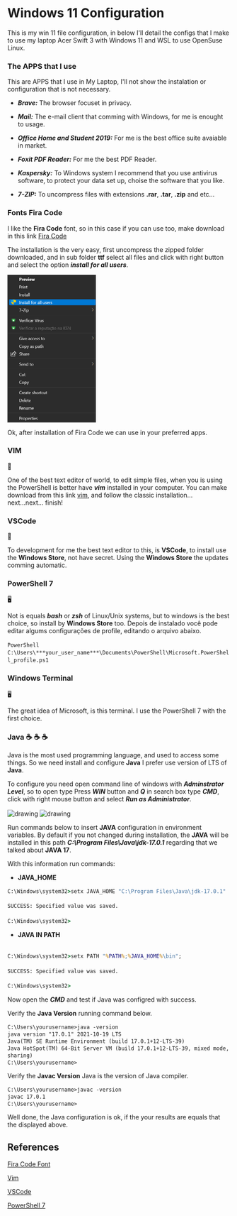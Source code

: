# Windows 11 Configuration

This is my win 11 file configuration, in below I'll detail the configs that I make to use my laptop Acer Swift 3 with Windows 11 and WSL to use OpenSuse Linux.


### The APPS that I use

This are APPS that I use in My Laptop, I'll not show the instalation or configuration that is not necessary.

* ***Brave:*** The browser focuset in privacy. 

* ***Mail:*** The e-mail client that comming with Windows, for me is enought to usage.

* ***Office Home and Student 2019:*** For me is the best office suite avaiable in market.

* ***Foxit PDF Reader:*** For me the best PDF Reader. 

* ***Kaspersky:*** To Windows system I recommend that you use antivirus software, to protect your data set up, choise the software that you like.

* ***7-ZIP:*** To uncompress files with extensions **.rar**, **.tar**, **.zip** and etc...

### Fonts Fira Code

I like the **Fira Code** font, so in this case if you can use too, make download in this link [Fira Code](https://github.com/tonsky/FiraCode/releases/download/6/Fira_Code_v6.zip)

The installation is the very easy, first uncompress the zipped folder downloaded, and in sub folder **ttf** select all files and click with right button and select the option ***install for all users***.



<img align="center" src="https://github.com/landex/Windows-11/blob/main/win_11_images/Screenshot_20211130_115628.png" alt="drawing" width="200"/>



Ok, after installation of Fira Code we can use in your preferred apps.

### VIM 

:floppy_disk:

One of the best text editor of world, to edit simple files, when you is using the PowerShell is better have ***vim*** installed in your computer.
You can make download from this link [vim](https://ftp.nluug.nl/pub/vim/pc/gvim82.exe), and follow the classic installation... next...next... finish!

### VSCode

:memo:

To development for me the best text editor to this, is **VSCode**, to install use the **Windows Store**, not have secret. Using the **Windows Store** the updates comming automatic.

### PowerShell 7

:desktop_computer:

Not is equals ***bash*** or ***zsh*** of Linux/Unix systems, but to windows is the best choice, so install by **Windows Store** too. Depois de instalado você pode editar algums configurações de profile, editando o arquivo abaixo.

```PowerShell C:\Users\***your_user_name***\Documents\PowerShell\Microsoft.PowerShell_profile.ps1 ```

### Windows Terminal

:desktop_computer:

The great idea of Microsoft, is this terminal. I use the PowerShell 7 with the first choice.

### Java :coffee: :coffee: :coffee:

Java is the most used programming language, and used to access some things. So we need install and configure **Java** I prefer use version of LTS of **Java**. 

To configure you need open command line of windows with ***Adminstrator Level***, so to open type Press ***WIN*** button and ***Q*** in search box type ***CMD***, click with right mouse button and select ***Run as Administrator***.


<img align="center" src="https://github.com/landex/Windows-10/blob/main/Images/win_and_choco/search_20210310_185900.png" alt="drawing" width="400"/>


<img align="center" src="https://github.com/landex/Windows-10/blob/main/Images/win_and_choco/Screenshot_20210310_192138.png" alt="drawing" width="400"/>


Run commands below to insert **JAVA** configuration in environment variables. By default if you not changed during installation, the **JAVA** will be installed in this path ***C:\Program Files\Java\jdk-17.0.1*** regarding that we talked about **JAVA 17**.

With this information run commands:

* **JAVA_HOME**

```bat
C:\Windows\system32>setx JAVA_HOME "C:\Program Files\Java\jdk-17.0.1"

SUCCESS: Specified value was saved.

C:\Windows\system32>
```

* **JAVA IN PATH**

```bat

C:\Windows\system32>setx PATH "%PATH%;%JAVA_HOME%\bin";

SUCCESS: Specified value was saved.

C:\Windows\system32>
```
Now open the ***CMD*** and test if Java was configred with success.

Verify the **Java Version** running command below.

```batch
C:\Users\yourusername>java -version
java version "17.0.1" 2021-10-19 LTS
Java(TM) SE Runtime Environment (build 17.0.1+12-LTS-39)
Java HotSpot(TM) 64-Bit Server VM (build 17.0.1+12-LTS-39, mixed mode, sharing)
C:\Users\yourusername>
```

Verify the **Javac Version** Java is the version of Java compiler.

```batch
C:\Users\yourusername>javac -version
javac 17.0.1
C:\Users\yourusername>
```

Well done, the Java configuration is ok, if the your results are equals that the displayed above.

## References

[Fira Code Font](https://github.com/tonsky/FiraCode)

[Vim](https://www.vim.org/)

[VSCode](https://code.visualstudio.com/)

[PowerShell 7](https://github.com/PowerShell/powershell/releases)
